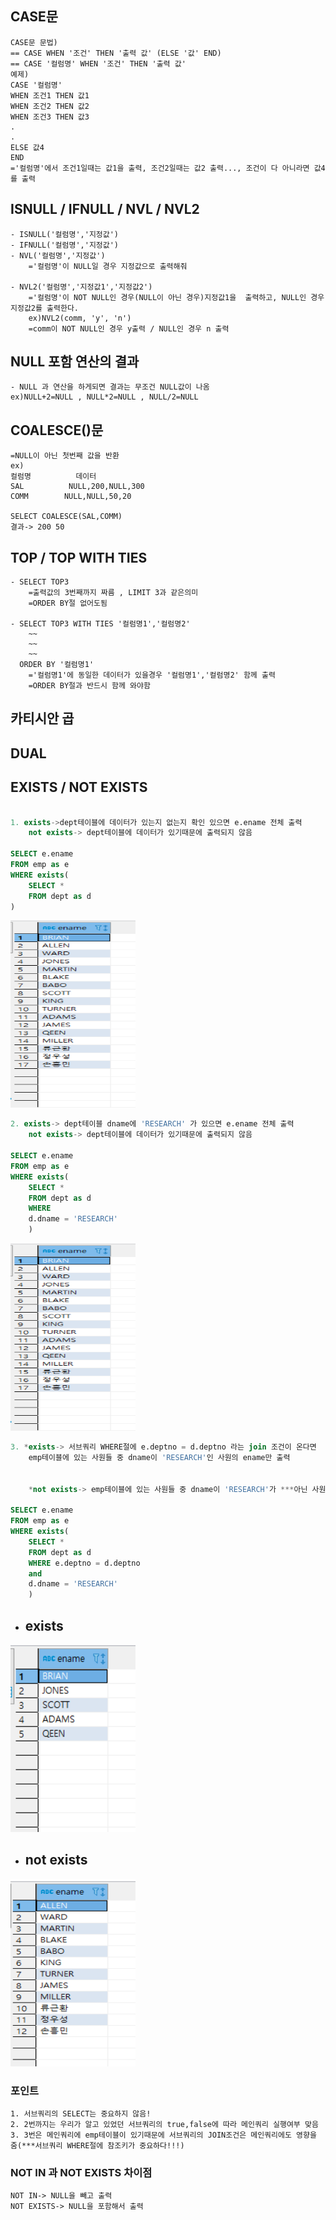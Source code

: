 ## CASE문

```
CASE문 문법)
== CASE WHEN '조건' THEN '출력 값' (ELSE '값' END)
== CASE '컬럼명' WHEN '조건' THEN '출력 값'
예제)
CASE '컬럼명'
WHEN 조건1 THEN 값1
WHEN 조건2 THEN 값2
WHEN 조건3 THEN 값3
.
.
ELSE 값4
END
='컬럼명'에서 조건1일때는 값1을 출력, 조건2일때는 값2 출력..., 조건이 다 아니라면 값4를 출력
```

## ISNULL / IFNULL / NVL / NVL2

```
- ISNULL('컬럼명','지정값')
- IFNULL('컬럼명','지정값')
- NVL('컬럼명','지정값')
    ='컬럼명'이 NULL일 경우 지정값으로 출력해줘

- NVL2('컬럼명','지정값1','지정값2')
    ='컬럼명'이 NOT NULL인 경우(NULL이 아닌 경우)지정값1을  출력하고, NULL인 경우 지정값2를 출력한다.
    ex)NVL2(comm, 'y', 'n')
    =comm이 NOT NULL인 경우 y출력 / NULL인 경우 n 출력
```

## NULL 포함 연산의 결과

```
- NULL 과 연산을 하게되면 결과는 무조건 NULL값이 나옴
ex)NULL+2=NULL , NULL*2=NULL , NULL/2=NULL
```

## COALESCE()문

```
=NULL이 아닌 첫번째 값을 반환
ex)
컬럼명          데이터
SAL          NULL,200,NULL,300
COMM        NULL,NULL,50,20

SELECT COALESCE(SAL,COMM)
결과-> 200 50
```

## TOP / TOP WITH TIES

```
- SELECT TOP3
    =출력값의 3번째까지 짜름 , LIMIT 3과 같은의미
    =ORDER BY절 없어도됨

- SELECT TOP3 WITH TIES '컬럼명1','컬럼명2'
    ~~
    ~~
    ~~
  ORDER BY '컬럼명1'
    ='컬럼명1'에 동일한 데이터가 있을경우 '컬럼명1','컬럼명2' 함께 출력
    =ORDER BY절과 반드시 함께 와야함
```

## 카티시안 곱

## DUAL

## EXISTS / NOT EXISTS

```sql

1. exists->dept테이블에 데이터가 있는지 없는지 확인 있으면 e.ename 전체 출력
    not exists-> dept테이블에 데이터가 있기때문에 출력되지 않음

SELECT e.ename
FROM emp as e
WHERE exists(
    SELECT *
    FROM dept as d
)
```

 <img src="../img/exists1,2번.png" width= 200px; height="300" alt="" />

```sql
2. exists-> dept테이블 dname에 'RESEARCH' 가 있으면 e.ename 전체 출력
    not exists-> dept테이블에 데이터가 있기때문에 출력되지 않음

SELECT e.ename
FROM emp as e
WHERE exists(
    SELECT *
    FROM dept as d
    WHERE
    d.dname = 'RESEARCH'
    )
```

 <img src="../img/exists1,2번.png" width= 200px; height="300" alt="" />

```sql
3. *exists-> 서브쿼리 WHERE절에 e.deptno = d.deptno 라는 join 조건이 온다면
    emp테이블에 있는 사원들 중 dname이 'RESEARCH'인 사원의 ename만 출력


    *not exists-> emp테이블에 있는 사원들 중 dname이 'RESEARCH'가 ***아닌 사원의 ename만 출력 not exists이기 떄문에

SELECT e.ename
FROM emp as e
WHERE exists(
    SELECT *
    FROM dept as d
    WHERE e.deptno = d.deptno
    and
    d.dname = 'RESEARCH'
    )
```

- ## exists

<img src="../img/exists3번.png" width= 200px; height="300" alt="" />

- ## not exists
<img src="../img/not exists3번.png" width= 200px; height="300" alt="" />

### 포인트

```
1. 서브쿼리의 SELECT는 중요하지 않음!
2. 2번까지는 우리가 알고 있었던 서브쿼리의 true,false에 따라 메인쿼리 실행여부 맞음
3. 3번은 메인쿼리에 emp테이블이 있기때문에 서브쿼리의 JOIN조건은 메인쿼리에도 영향을 줌(***서브쿼리 WHERE절에 참조키가 중요하다!!!)
```

### NOT IN 과 NOT EXISTS 차이점

```
NOT IN-> NULL을 빼고 출력
NOT EXISTS-> NULL을 포함해서 출력
```
